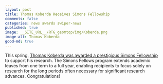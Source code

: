 ```yaml
---
layout: post
title: Thomas Koberda Receives Simons Fellowship
comments: false
categories: news awards swiper-news
published: true
image: __SITE_URL__/RTG_geomtop/img/Koberda.png
image-alt: Thomas Koberda
good-md: true
---
```


This spring, [Thomas Koberda was awarded a prestigious Simons Fellowship](https://www.simonsfoundation.org/grant/simons-fellows-in-mathematics/?tab=awardees) to support his research. The Simons Fellows program extends academic leaves from one term to a full year, enabling recipients to focus solely on research for the long periods often necessary for significant research advances. Congratulations!